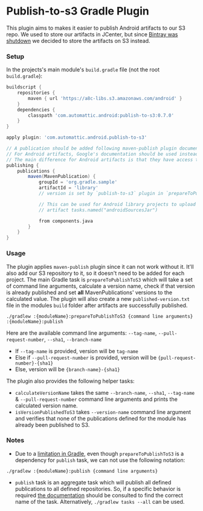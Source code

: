# Publish-to-s3 Gradle Plugin

This plugin aims to makes it easier to publish Android artifacts to our S3 repo.
We used to store our artifacts in JCenter, but since [Bintray was shutdown](https://jfrog.com/blog/into-the-sunset-bintray-jcenter-gocenter-and-chartcenter/) we decided to store the artifacts on S3 instead.

### Setup

In the projects's main module's `build.gradle` file (not the root `build.gradle`):

```groovy
buildscript {
    repositories {
        maven { url 'https://a8c-libs.s3.amazonaws.com/android' }
    }
    dependencies {
        classpath 'com.automattic.android:publish-to-s3:0.7.0'
    }
}

apply plugin: 'com.automattic.android.publish-to-s3'

// A publication should be added following maven-publish plugin documentation: https://docs.gradle.org/current/userguide/publishing_maven.html
// For Android artifacts, Google's documentation should be used instead: https://developer.android.com/studio/build/maven-publish-plugin
// The main difference for Android artifacts is that they have access to `components.release`. However, it's only available after the project is evaluated, so the publishing block should be wrapped in `afterEvaluate`.
publishing {
    publications {
        maven(MavenPublication) {
            groupId = 'org.gradle.sample'
            artifactId = 'library'
            // version is set by `publish-to-s3` plugin in `prepareToPublishToS3` task, so it should be omitted

            // This can be used for Android library projects to upload the source files
            // artifact tasks.named("androidSourcesJar")

            from components.java 
        }
    }
}
```

### Usage

The plugin applies `maven-publish` plugin since it can not work without it. It'll also add our S3 repository to it, so it doesn't need to be added for each project. The main Gradle task is `prepareToPublishToS3` which will take a set of command line arguments, calculate a version name, check if that version is already published and set **all** MavenPublications' versions to the calculated value. The plugin will also create a new `published-version.txt` file in the modules `build` folder after artifacts are successfully published.

```
./gradlew :{moduleName}:prepareToPublishToS3 {command line arguments} :{moduleName}:publish
```

Here are the available command line arguments: `--tag-name`, `--pull-request-number`, `--sha1`, `--branch-name`

* If `--tag-name` is provided, version will be `tag-name`
* Else if `--pull-request-number` is provided, version will be `{pull-request-number}-{sha1}`
* Else, version will be `{branch-name}-{sha1}`

The plugin also provides the following helper tasks:

* `calculateVersionName` takes the same `--branch-name`, `--sha1`, `--tag-name` & `--pull-request-number` command line arguments and prints the calculated version name.
* `isVersionPublishedToS3` takes  `--version-name` command line argument and verifies that none of the publications defined for the module has already been published to S3.

### Notes


* Due to a [limitation in Gradle](https://docs.gradle.org/current/userguide/custom_tasks.html#limitations), even though `prepareToPublishToS3` is a dependency for `publish` task, we can not use the following notation:

```
./gradlew :{moduleName}:publish {command line arguments}
```

* `publish` task is an aggregate task which will publish all defined publications to all defined repositories.
So, if a specific behavior is required [the documentation](https://docs.gradle.org/current/userguide/publishing_maven.html#publishing_maven:tasks) should be consulted to find the correct name of the task. Alternatively, `./gradlew tasks --all` can be used.
